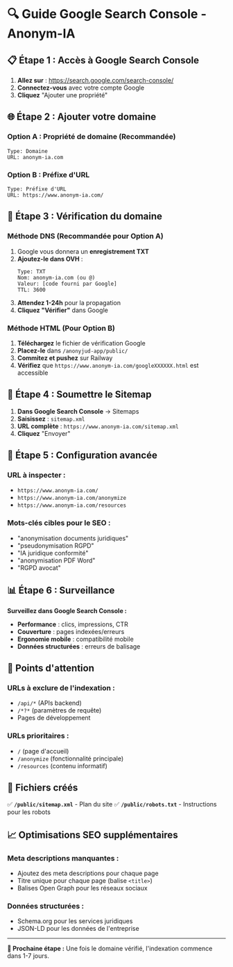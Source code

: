 # 🔍 Guide Google Search Console - Anonym-IA

## 📋 Étape 1 : Accès à Google Search Console

1. **Allez sur** : https://search.google.com/search-console/
2. **Connectez-vous** avec votre compte Google
3. **Cliquez** "Ajouter une propriété"

## 🌐 Étape 2 : Ajouter votre domaine

### **Option A : Propriété de domaine (Recommandée)**
```
Type: Domaine
URL: anonym-ia.com
```

### **Option B : Préfixe d'URL**
```
Type: Préfixe d'URL  
URL: https://www.anonym-ia.com/
```

## 🔐 Étape 3 : Vérification du domaine

### **Méthode DNS (Recommandée pour Option A)**
1. Google vous donnera un **enregistrement TXT**
2. **Ajoutez-le dans OVH** :
   ```
   Type: TXT
   Nom: anonym-ia.com (ou @)
   Valeur: [code fourni par Google]
   TTL: 3600
   ```
3. **Attendez 1-24h** pour la propagation
4. **Cliquez "Vérifier"** dans Google

### **Méthode HTML (Pour Option B)**
1. **Téléchargez** le fichier de vérification Google
2. **Placez-le** dans `/anonyjud-app/public/`
3. **Commitez et pushez** sur Railway
4. **Vérifiez** que `https://www.anonym-ia.com/googleXXXXXX.html` est accessible

## 📄 Étape 4 : Soumettre le Sitemap

1. **Dans Google Search Console** → Sitemaps
2. **Saisissez** : `sitemap.xml`
3. **URL complète** : `https://www.anonym-ia.com/sitemap.xml`
4. **Cliquez** "Envoyer"

## 🎯 Étape 5 : Configuration avancée

### **URL à inspecter :**
- `https://www.anonym-ia.com/`
- `https://www.anonym-ia.com/anonymize`
- `https://www.anonym-ia.com/resources`

### **Mots-clés cibles pour le SEO :**
- "anonymisation documents juridiques"
- "pseudonymisation RGPD"
- "IA juridique conformité"
- "anonymisation PDF Word"
- "RGPD avocat"

## 📊 Étape 6 : Surveillance

**Surveillez dans Google Search Console :**
- **Performance** : clics, impressions, CTR
- **Couverture** : pages indexées/erreurs
- **Ergonomie mobile** : compatibilité mobile
- **Données structurées** : erreurs de balisage

## 🚨 Points d'attention

### **URLs à exclure de l'indexation :**
- `/api/*` (APIs backend)
- `/*?*` (paramètres de requête)
- Pages de développement

### **URLs prioritaires :**
- `/` (page d'accueil)
- `/anonymize` (fonctionnalité principale)
- `/resources` (contenu informatif)

## 🔧 Fichiers créés

✅ **`/public/sitemap.xml`** - Plan du site
✅ **`/public/robots.txt`** - Instructions pour les robots

## 📈 Optimisations SEO supplémentaires

### **Meta descriptions manquantes :**
- Ajoutez des meta descriptions pour chaque page
- Titre unique pour chaque page (balise `<title>`)
- Balises Open Graph pour les réseaux sociaux

### **Données structurées :**
- Schema.org pour les services juridiques
- JSON-LD pour les données de l'entreprise

---

**🎯 Prochaine étape :** Une fois le domaine vérifié, l'indexation commence dans 1-7 jours. 